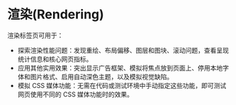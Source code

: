 # 渲染(Rendering)

渲染标签页可用于：

- 探索渲染性能问题：发现重绘、布局偏移、图层和图块、滚动问题，查看呈现统计信息和核心网页指标。
- 应用其他实用效果：突出显示广告框架、模拟将焦点放到页面上、停用本地字体和图片格式、启用自动深色主题，以及模拟视觉缺陷。
- 模拟 CSS 媒体功能：无需在代码或测试环境中手动指定这些功能，即可测试网页使用不同的 CSS 媒体功能时的效果。
